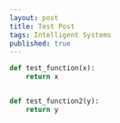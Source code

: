```yaml
---
layout: post
title: Test Post
tags: Intelligent Systems
published: true
---
```


```python
def test_function(x):
    return x


def test_function2(y):
    return y
```
